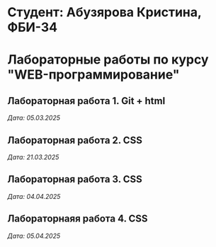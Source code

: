 # Студент: Абузярова Кристина, ФБИ-34

# Лабораторные работы по курсу "WEB-программирование"

## Лабораторная работа 1. Git + html

*Дата: 05.03.2025*

## Лабораторная работа 2. CSS

*Дата: 21.03.2025*

## Лабораторная работа 3. CSS

*Дата: 04.04.2025*

## Лабораторнаяя работа 4. CSS

*Дата: 05.04.2025*